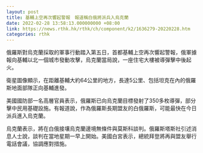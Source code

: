 ```yaml
---
layout: post
title: 基輔上空再次響起警報　報道稱白俄將派兵入烏克蘭
date: 2022-02-28 13:58:13.000000000 +08:00
link: https://news.rthk.hk/rthk/ch/component/k2/1636279-20220228.htm
categories: rthk
---
```


俄羅斯對烏克蘭採取的軍事行動踏入第五日，首都基輔上空再次響起警報，俄軍據報向基輔以北一個城市發動攻擊，烏克蘭當局說，一座住宅大樓被導彈擊中後起火。

衛星圖像顯示，在距離基輔大約64公里的地方，長達5公里、包括坦克在內的俄羅斯地面部隊正向基輔進發。

美國國防部一名高層官員表示，俄羅斯已向烏克蘭目標發射了350多枚導彈，部分擊中民用基礎設施。有報道說，作為俄羅斯長期盟友的白俄羅斯，可能最快在今日派兵進入烏克蘭。

烏克蘭表示，將在白俄接壤烏克蘭邊境無條件與莫斯科談判。俄羅斯塔斯社引述消息人士說，談判在當地星期一早上開始。美國白宮表示，總統拜登將再與盟友舉行電話會議，協調應對措施。
